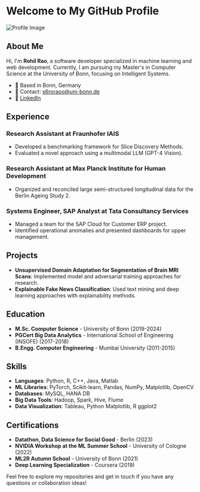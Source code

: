 # Welcome to My GitHub Profile

![Profile Image](https://github.com/rohilrao.png)

## About Me
Hi, I'm **Rohil Rao**, a software developer specialized in machine learning and web development. Currently, I am pursuing my Master's in Computer Science at the University of Bonn, focusing on Intelligent Systems.

- 📍 Based in Bonn, Germany
- 📧 Contact: [s6roraoo@uni-bonn.de](mailto:s6roraoo@uni-bonn.de)
- 🔗 [LinkedIn](https://www.linkedin.com/in/rohilrao)

## Experience

### Research Assistant at Fraunhofer IAIS
- Developed a benchmarking framework for Slice Discovery Methods.
- Evaluated a novel approach using a multimodal LLM (GPT-4 Vision).

### Research Assistant at Max Planck Institute for Human Development
- Organized and reconciled large semi-structured longitudinal data for the Berlin Ageing Study 2.

### Systems Engineer, SAP Analyst at Tata Consultancy Services
- Managed a team for the SAP Cloud for Customer ERP project.
- Identified operational anomalies and presented dashboards for upper management.

## Projects

- **Unsupervised Domain Adaptation for Segmentation of Brain MRI Scans**: Implemented model and adversarial training approaches for research.
- **Explainable Fake News Classification**: Used text mining and deep learning approaches with explainability methods.

## Education

- **M.Sc. Computer Science** - University of Bonn (2019-2024)
- **PGCert Big Data Analytics** - International School of Engineering (INSOFE) (2017-2018)
- **B.Engg. Computer Engineering** - Mumbai University (2011-2015)

## Skills

- **Languages**: Python, R, C++, Java, Matlab
- **ML Libraries**: PyTorch, Scikit-learn, Pandas, NumPy, Matplotlib, OpenCV
- **Databases**: MySQL, HANA DB
- **Big Data Tools**: Hadoop, Spark, Hive, Flume
- **Data Visualization**: Tableau, Python Matplotlib, R ggplot2

## Certifications

- **Datathon, Data Science for Social Good** - Berlin (2023)
- **NVIDIA Workshop at the ML Summer School** - University of Cologne (2022)
- **ML2R Autumn School** - University of Bonn (2021)
- **Deep Learning Specialization** - Coursera (2019)

Feel free to explore my repositories and get in touch if you have any questions or collaboration ideas!
